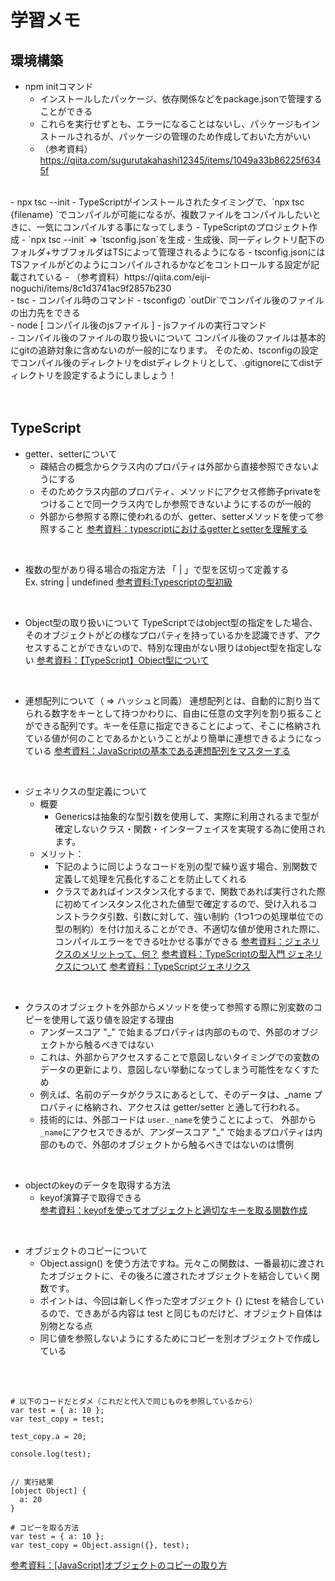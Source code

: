 # 学習メモ

## 環境構築
- npm initコマンド
  - インストールしたパッケージ、依存関係などをpackage.jsonで管理することができる
  - これらを実行せずとも、エラーになることはないし、パッケージもインストールされるが、パッケージの管理のため作成しておいた方がいい
  - （参考資料）https://qiita.com/sugurutakahashi12345/items/1049a33b86225f6345f
<br>
- npx tsc --init
  - TypeScriptがインストールされたタイミングで、`npx tsc {filename} `でコンパイルが可能になるが、複数ファイルをコンパイルしたいときに、一気にコンパイルする事になってしまう
  - TypeScriptのプロジェクト作成
  - `npx tsc --init` => `tsconfig.json`を生成
  - 生成後、同一ディレクトリ配下のフォルダ+サブフォルダはTSによって管理されるようになる
  - tsconfig.jsonにはTSファイルがどのようにコンパイルされるかなどをコントロールする設定が記載されている
  - （参考資料）https://qiita.com/eiji-noguchi/items/8c1d3741ac9f2857b230
<br>
- tsc  
  - コンパイル時のコマンド
  - tsconfigの `outDir`でコンパイル後のファイルの出力先をできる  
<br>
- node [ コンパイル後のjsファイル ]
  - jsファイルの実行コマンド


<br>
- コンパイル後のファイルの取り扱いについて
コンパイル後のファイルは基本的にgitの追跡対象に含めないのが一般的になります。
そのため、tsconfigの設定でコンパイル後のディレクトリをdistディレクトリとして、.gitignoreにてdistディレクトリを設定するようにしましょう！

<br>
<br>
<br>

## TypeScript
- getter、setterについて
  - 疎結合の概念からクラス内のプロパティは外部から直接参照できないようにする  
  - そのためクラス内部のプロパティ、メソッドにアクセス修飾子privateをつけることで同一クラス内でしか参照できないようにするのが一般的
  - 外部から参照する際に使われるのが、getter、setterメソッドを使って参照すること
  [参考資料：typescriptにおけるgetterとsetterを理解する](https://qiita.com/kuropp/items/ebefeec110ea6a2beb62)
<br>

- 複数の型があり得る場合の指定方法
  「 | 」で型を区切って定義する  
  Ex. string | undefined
  [参考資料:Typescriptの型初級](https://qiita.com/uhyo/items/da21e2b3c10c8a03952f)
<br>

- Object型の取り扱いについて
  TypeScriptではobject型の指定をした場合、そのオブジェクトがどの様なプロパティを持っているかを認識できず、アクセスすることができないので、特別な理由がない限りはobject型を指定しない
  [参考資料：【TypeScript】Object型について](https://marsquai.com/a70497b9-805e-40a9-855d-1826345ca65f/1dc3824a-2ab9-471f-ad58-6226a37245ce/9a50771d-825f-4186-a56e-ba5f0d07b0e8/#h3-610a8202-f03c-4a07-8aa5-9a49e04cd316-0f4029b7-b51e-44a7-8832-8d590f35d917)

<br>

- 連想配列について（ => ハッシュと同義）
  連想配列とは、自動的に割り当てられる数字をキーとして持つかわりに、自由に任意の文字列を割り振ることができる配列です。キーを任意に指定できることによって、そこに格納されている値が何のことであるかということがより簡単に連想できるようになっている
  [参考資料：JavaScriptの基本である連想配列をマスターする](https://techplay.jp/column/528)


<br>

- ジェネリクスの型定義について
  - 概要
    - Genericsは抽象的な型引数を使用して、実際に利用されるまで型が確定しないクラス・関数・インターフェイスを実現する為に使用されます。
  - メリット：
    - 下記のように同じようなコードを別の型で繰り返す場合、別関数で定義して処理を冗長化することを防止してくれる
    - クラスであればインスタンス化するまで、関数であれば実行された際に初めてインスタンス化された値型で確定するので、受け入れるコンストラクタ引数、引数に対して、強い制約（1つ1つの処理単位での型の制約）を付け加えることができ、不適切な値が使用された際に、コンパイルエラーをできる吐かせる事ができる
[参考資料：ジェネリクスのメリットって、何？](https://zenn.dev/dowanna6/articles/63fdebe8dd167f)
[参考資料：TypeScriptの型入門 ジェネリクスについて](https://qiita.com/uhyo/items/e2fdef2d3236b9bfe74a#%E3%82%B8%E3%82%A7%E3%83%8D%E3%83%AA%E3%82%AF%E3%82%B9)
[参考資料：TypeScriptジェネリクス](https://qiita.com/tfrcm/items/cd8dafcc8ee4f824ccf5)

<br>

- クラスのオブジェクトを外部からメソッドを使って参照する際に別変数のコピーを使用して返り値を設定する理由
  - アンダースコア "_" で始まるプロパティは内部のもので、外部のオブジェクトから触るべきではない
  - これは、外部からアクセスすることで意図しないタイミングでの変数のデータの更新により、意図しない挙動になってしまう可能性をなくすため
  - 例えば、名前のデータがクラスにあるとして、そのデータは、_name プロパティに格納され、アクセスは getter/setter と通して行われる。
  - 技術的には、外部コードは `user._name`を使うことによって、 外部から`_name`にアクセスできるが、アンダースコア "_" で始まるプロパティは内部のもので、外部のオブジェクトから触るべきではないのは慣例

<br>

- objectのkeyのデータを取得する方法
  - keyof演算子で取得できる  
    [参考資料：keyofを使ってオブジェクトと適切なキーを取る関数作成](https://negalog.com/typescript-keyof-generics/)


<br>

- オブジェクトのコピーについて
  - Object.assign() を使う方法ですね。元々この関数は、一番最初に渡されたオブジェクトに、その後ろに渡されたオブジェクトを結合していく関数です。
  - ポイントは、今回は新しく作った空オブジェクト {} にtest を結合しているので、できあがる内容は test と同じものだけど、オブジェクト自体は別物となる点
  - 同じ値を参照しないようにするためにコピーを別オブジェクトで作成している
<br>
<br>


  ```
  # 以下のコードだとダメ（これだと代入で同じものを参照しているから）
  var test = { a: 10 };
  var test_copy = test;
 
  test_copy.a = 20;
 
  console.log(test);


  // 実行結果
  [object Object] {
    a: 20
  } 

  # コピーを取る方法
  var test = { a: 10 };
  var test_copy = Object.assign({}, test);

  ```
  [参考資料：[JavaScript]オブジェクトのコピーの取り方](https://www.agent-grow.com/self20percent/2019/09/16/javascript-object-and-array-copy-es6/)
